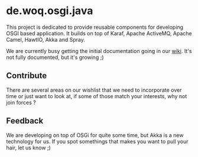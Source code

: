 de.woq.osgi.java
================

This project is dedicated to provide reusable components for developing OSGI based application. It builds on top of Karaf, Apache ActiveMQ, Apache Camel, HawtIO, Akka and Spray. 

We are currently busy getting the initial documentation going in our [wiki](../..//wiki). It's not fully documented, but it's growing ;)

Contribute
----------

There are several areas on our wishlist that we need to incorporate over time or just want to look at, if some of those match your interests, why not join forces ?

Feedback
---------

We are developing on top of OSGi for quite some time, but Akka is a new technology for us. If you spot somethings that makes you want to pull your hair, let us know ;)
